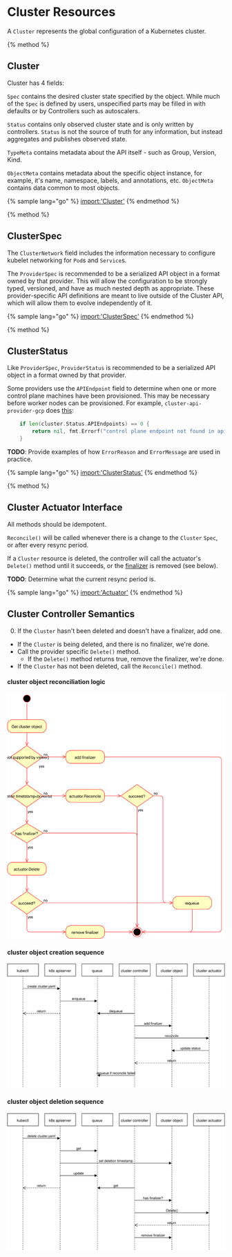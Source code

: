 
# Cluster Resources

A `Cluster` represents the global configuration of a Kubernetes cluster.

{% method %}
## Cluster

Cluster has 4 fields:

`Spec` contains the desired cluster state specified by the object. While much
of the `Spec` is defined by users, unspecified parts may be filled in with
defaults or by Controllers such as autoscalers.

`Status` contains only observed cluster state and is only written by
controllers. `Status` is not the source of truth for any information, but
instead aggregates and publishes observed state.

`TypeMeta` contains metadata about the API itself - such as Group, Version,
Kind.

`ObjectMeta` contains metadata about the specific object instance, for example,
it's name, namespace, labels, and annotations, etc. `ObjectMeta` contains data
common to most objects.

{% sample lang="go" %}
[import:'Cluster'](../../../pkg/apis/deprecated/v1alpha1/cluster_types.go)
{% endmethod %}

{% method %}
## ClusterSpec

The `ClusterNetwork` field includes the information necessary to configure
kubelet networking for `Pod`s and `Service`s.

The `ProviderSpec` is recommended to be a serialized API object in a format
owned by that provider. This will allow the configuration to be strongly typed,
versioned, and have as much nested depth as appropriate. These provider-specific
API definitions are meant to live outside of the Cluster API, which will allow
them to evolve independently of it.

{% sample lang="go" %}
[import:'ClusterSpec'](../../../pkg/apis/deprecated/v1alpha1/cluster_types.go)
{% endmethod %}

{% method %}
## ClusterStatus

Like `ProviderSpec`, `ProviderStatus` is recommended to be a serialized API
object in a format owned by that provider.

Some providers use the `APIEndpoint` field to determine when one or more
control plane machines have been provisioned. This may be necessary before worker nodes
can be provisioned. For example, `cluster-api-provider-gcp` does [this](
https://github.com/kubernetes-sigs/cluster-api-provider-gcp/blob/f3145d8810a5c7fc434ddb5577699b4deb1b5fa6/pkg/cloud/google/metadata.go#L43):

```go
	if len(cluster.Status.APIEndpoints) == 0 {
		return nil, fmt.Errorf("control plane endpoint not found in apiEndpoints for cluster %v", cluster)
	}
```

**TODO**: Provide examples of how `ErrorReason` and `ErrorMessage` are
used in practice.

{% sample lang="go" %}
[import:'ClusterStatus'](../../../pkg/apis/deprecated/v1alpha1/cluster_types.go)
{% endmethod %}

{% method %}
## Cluster Actuator Interface

All methods should be idempotent.

`Reconcile()` will be called whenever there is a change to the `Cluster`
`Spec`, or after every resync period.

If a `Cluster` resource is deleted, the controller will call the actuator's
`Delete()` method until it succeeds, or the [finalizer](
 https://kubernetes.io/docs/tasks/access-kubernetes-api/custom-resources/custom-resource-definitions/#finalizers) is removed (see below).

**TODO**: Determine what the current resync period is.

{% sample lang="go" %}
[import:'Actuator'](../../../pkg/controller/cluster/actuator.go)
{% endmethod %}

## Cluster Controller Semantics

0. If the `Cluster` hasn't been deleted and doesn't have a finalizer, add one.
- If the `Cluster` is being deleted, and there is no finalizer, we're done.
- Call the provider specific `Delete()` method.
  - If the `Delete()` method returns true, remove the finalizer, we're done.
- If the `Cluster` has not been deleted, call the `Reconcile()` method.

[cluster_source]: https://github.com/kubernetes-sigs/cluster-api/blob/master/pkg/apis/deprecated/v1alpha1/cluster_types.go

#### cluster object reconciliation logic

![cluster object reconciliation logic](images/activity_cluster_reconciliation.svg)

#### cluster object creation sequence

![Cluster object creation](images/sequence_cluster_creation.svg)

#### cluster object deletion sequence

![Cluster object deletion](images/sequence_cluster_deletion.svg)
